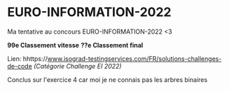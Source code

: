 # EURO-INFORMATION-2022
Ma tentative au concours EURO-INFORMATION-2022 <3

**99e Classement vitesse**
**??e Classement final**

Lien: hhttps://www.isograd-testingservices.com/FR/solutions-challenges-de-code
*(Catégorie Challenge EI 2022)*

Conclus sur l'exercice 4 car moi je ne connais pas les arbres binaires
